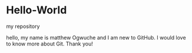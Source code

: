 # Hello-World
my repository

hello, my name is matthew Ogwuche and I am new to GitHub. I would love to know more about Git. Thank you!
